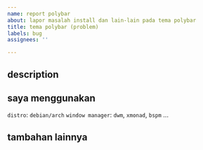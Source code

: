 ```yaml
---
name: report polybar 
about: lapor masalah install dan lain-lain pada tema polybar
title: tema polybar (problem)
labels: bug
assignees: ''

---
```


## description

<!-- jelaskan masalah kamu secara detail -->

## saya menggunakan

``distro``: ``debian/arch``
``window manager``: ``dwm``, ``xmonad``, ``bspm`` ...

## tambahan lainnya

<!-- jelaskan saran atau masukan lain yang ingin kamu sampaikan -->